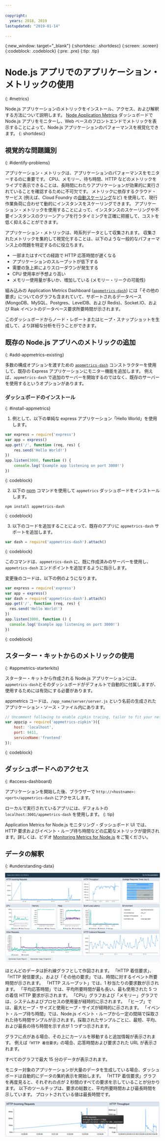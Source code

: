 ```yaml
---

copyright:
  years: 2018, 2019
lastupdated: "2019-01-14"

---
```


{:new_window: target="_blank"}
{:shortdesc: .shortdesc}
{:screen: .screen}
{:codeblock: .codeblock}
{:pre: .pre}
{:tip: .tip}

# Node.js アプリでのアプリケーション・メトリックの使用
{: #metrics}

Node.js アプリケーションのメトリックをインストール、アクセス、および解釈する方法について説明します。 [Node Application Metrics](https://developer.ibm.com/code/open/projects/node-application-metrics/) ダッシュボードで Node.js アプリをモニターし、Web ベースのフロントエンドでメトリックを表示することによって、Node.js アプリケーションのパフォーマンスを視覚化できます。
{: shortdesc}

## 視覚的な問題識別
{: #identify-problems}

アプリケーション・メトリックは、アプリケーションのパフォーマンスをモニターするのに重要です。 CPU、メモリー、待ち時間、HTTP などのメトリックをライブで表示できることは、長時間にわたりアプリケーションが効果的に実行されていることを確認するために不可欠です。 メトリックに依存するクラウド・サービス (例えば、Cloud Foundry の[自動スケーリング](/docs/services/Auto-Scaling/index.html)など) を使用して、現行作業負荷に合わせて動的にインスタンスをスケーリングできます。 アプリケーション・メトリックを使用することによって、インスタンスのスケーリングや不要インスタンスのクリーンアップを行うタイミングを正確に把握して、コストを低く抑えることができます。

アプリケーション・メトリックは、時系列データとして収集されます。 収集されたメトリックを集約して視覚化することは、以下のような一般的なパフォーマンス上の問題を特定するのに役立ちます。

* 一部またはすべての経路で HTTP 応答時間が遅くなる
* アプリケーションのスループットが低下する
* 需要の急上昇によりスローダウンが発生する
* CPU 使用率が予想より高い
* メモリー使用量が多いか、増加している (メモリー・リークの可能性)

組み込みの Application Metrics Dashboard ([`appmetrics-dash`](https://github.com/RuntimeTools/appmetrics-dash)) には「その他の要求」についてのグラフも含まれていて、サポートされるデータベース (MongoDB、MySQL、Postgres、LevelDB、および Redis)、Socket.IO、および Riak イベントのデータベース要求所要時間が示されます。

このダッシュボードからノード・レポートまたはヒープ・スナップショットを生成して、より詳細な分析を行うことができます。

## 既存の Node.js アプリへのメトリックの追加
{: #add-appmetrics-existing}

多数の構成オプションを渡すための [`appmetrics-dash`](https://github.com/RuntimeTools/appmetrics-dash) コンストラクターを使用して、既存の Express アプリケーションにモニター機能を追加します。 例えば、`appmetrics-dash` で追加のサーバーを開始するのではなく、既存のサーバーを使用するというオプションがあります。

### ダッシュボードのインストール
{: #install-appmetrics}

1. 例として、以下の単純な express アプリケーション「Hello World」を使用します。
  ```js
  var express = require('express')
  var app = express()
  app.get('/', function (req, res) {
      res.send('Hello World!')
  })
  app.listen(3000, function () {
      console.log('Example app listening on port 3000!')
  })
  ```
  {: codeblock}

2. 以下の [npm](https://nodejs.org/) コマンドを使用して `appmetrics` ダッシュボードをインストールします。
  ```
  npm install appmetrics-dash
  ```
  {: codeblock}

3. 以下のコードを追加することによって、既存のアプリに `appmetrics-dash` サポートを追加します。
  ```js
  var dash = require('appmetrics-dash').attach()
  ```
  {: codeblock}

  このコマンドは、`appmetrics-dash` に、既に作成済みのサーバーを使用し、`appmetrics-dash` エンドポイントを追加するように指示します。

  変更後のコードは、以下の例のようになります。
  ```js
  var express = require('express')
  var app = express()
  var dash = require('appmetrics-dash').attach()
  app.get('/', function (req, res) {
    res.send('Hello World!')
  })
  app.listen(3000, function () {
    console.log('Example app listening on port 3000!')
  })
  ```
  {: codeblock}

## スターター・キットからのメトリックの使用
{: #appmetrics-starterkits}

スターター・キットから作成される Node.js アプリケーションには、`appmetrics-dash`とそのダッシュボードがデフォルトで自動的に付属しますが、使用するためには有効にする必要があります。

appmetrics コードは、`/app_name/server/server.js` という名前の生成されたアプリケーション・ソース・ファイル内にあります。
```js
// Uncomment following to enable zipkin tracing, tailor to fit your network configuration:
var appzip = require('appmetrics-zipkin')({
    host: 'localhost',
    port: 9411,
    serviceName:'frontend'
});
```
{: codeblock}

## ダッシュボードへのアクセス
{: #access-dashboard}

アプリケーションを開始した後、ブラウザーで `http://<hostname>:<port>/appmetrics-dash` にアクセスします。

ローカルで実行されているアプリには、デフォルトの `localhost:3001/appmetrics-dash` を使用します。
{: tip}

Application Metrics for Node.js モニタリング・ダッシュボード UI では、HTTP 要求およびイベント・ループ待ち時間などの広範なメトリックが提供されます。詳しくは、ビデオ [Monitoring Metrics for Node.js](https://www.youtube.com/watch?v=7hV8gKlMYLs&feature=youtu.be) をご覧ください。

## データの解釈
{: #understanding-data}

![Appmetrics ダッシュボード](images/appmetricsdash-1.png)

ほとんどのデータは折れ線グラフとして作図されます。 「HTTP 着信要求」、「HTTP 発信要求」、および「その他の要求」では、時間に対するイベント所要時間が示されます。 「HTTP スループット」では、1 秒当たりの要求数が示されます。 「平均応答時間」では、平均所要時間が最も長い、最も使用された 5 つの着信 HTTP 要求が示されます。 「CPU」グラフおよび「メモリー」グラフでは、システムおよびプロセスの使用量が経時的に示されます。 「ヒープ」では、最大ヒープ・サイズと使用ヒープ・サイズが経時的に示されます。 「イベント・ループ待ち時間」では、Node.js イベント・ループから一定の間隔で採取された待ち時間サンプルが示されます。採取されたサンプルごとに、最短、平均、および最長の待ち時間を示す点が 1 つずつ示されます。

グラフに点がある場合、その上にカーソルを移動すると追加情報が表示されます。 例えば`「HTTP 着信要求」`の場合、応答時間および要求された URL が表示されます。

すべてのグラフで最大 15 分のデータが表示されます。

モニター対象のアプリケーションが大量のデータを生成している場合、ダッシュボードは自動的にデータの集約表示を開始します。 「HTTP 着信要求」グラフを再度見ると、それぞれの点が 2 秒間のすべての要求を示していることが分かります。 以下のツールチップは、要求の総数と、平均所要時間および最長時間を示しています。 プロットされている値は最長時間です。

![ツールチップの表示](images/tooltip-1.png)





